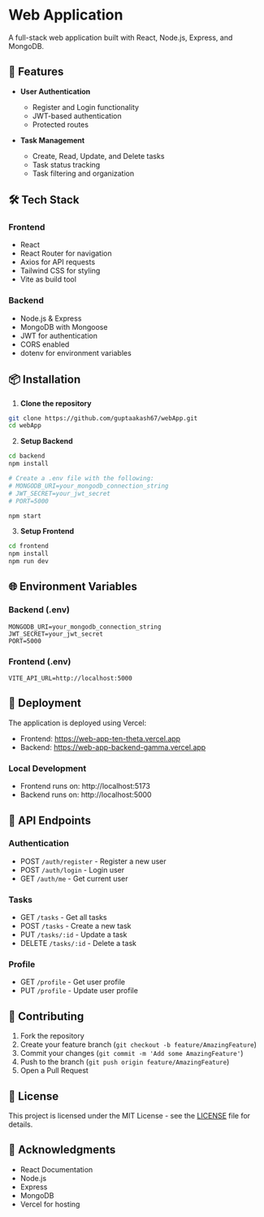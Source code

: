 # Web Application

A full-stack web application built with React, Node.js, Express, and MongoDB.

## 🚀 Features

- **User Authentication**
  - Register and Login functionality
  - JWT-based authentication
  - Protected routes

- **Task Management**
  - Create, Read, Update, and Delete tasks
  - Task status tracking
  - Task filtering and organization

## 🛠️ Tech Stack

### Frontend
- React
- React Router for navigation
- Axios for API requests
- Tailwind CSS for styling
- Vite as build tool

### Backend
- Node.js & Express
- MongoDB with Mongoose
- JWT for authentication
- CORS enabled
- dotenv for environment variables

## 📦 Installation

1. **Clone the repository**
```bash
git clone https://github.com/guptaakash67/webApp.git
cd webApp
```

2. **Setup Backend**
```bash
cd backend
npm install

# Create a .env file with the following:
# MONGODB_URI=your_mongodb_connection_string
# JWT_SECRET=your_jwt_secret
# PORT=5000

npm start
```

3. **Setup Frontend**
```bash
cd frontend
npm install
npm run dev
```

## 🌐 Environment Variables

### Backend (.env)
```
MONGODB_URI=your_mongodb_connection_string
JWT_SECRET=your_jwt_secret
PORT=5000
```

### Frontend (.env)
```
VITE_API_URL=http://localhost:5000
```

## 🚀 Deployment

The application is deployed using Vercel:

- Frontend: https://web-app-ten-theta.vercel.app
- Backend: https://web-app-backend-gamma.vercel.app

### Local Development
- Frontend runs on: http://localhost:5173
- Backend runs on: http://localhost:5000

## 📝 API Endpoints

### Authentication
- POST `/auth/register` - Register a new user
- POST `/auth/login` - Login user
- GET `/auth/me` - Get current user

### Tasks
- GET `/tasks` - Get all tasks
- POST `/tasks` - Create a new task
- PUT `/tasks/:id` - Update a task
- DELETE `/tasks/:id` - Delete a task

### Profile
- GET `/profile` - Get user profile
- PUT `/profile` - Update user profile

## 👥 Contributing

1. Fork the repository
2. Create your feature branch (`git checkout -b feature/AmazingFeature`)
3. Commit your changes (`git commit -m 'Add some AmazingFeature'`)
4. Push to the branch (`git push origin feature/AmazingFeature`)
5. Open a Pull Request

## 📄 License

This project is licensed under the MIT License - see the [LICENSE](LICENSE) file for details.

## 🙏 Acknowledgments

- React Documentation
- Node.js
- Express
- MongoDB
- Vercel for hosting
